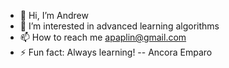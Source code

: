 - 👋 Hi, I’m Andrew
- 👀 I’m interested in advanced learning algorithms
- 📫 How to reach me apaplin@gmail.com
- ⚡ Fun fact: Always learning! -- Ancora Emparo

<!---
apaplin82/apaplin82 is a ✨ special ✨ repository because its `README.md` (this file) appears on your GitHub profile.
You can click the Preview link to take a look at your changes.
--->
